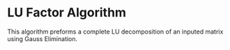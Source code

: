 ﻿# LU Factor Algorithm
This algorithm preforms a complete LU decomposition of an inputed matrix using Gauss Elimination. 
